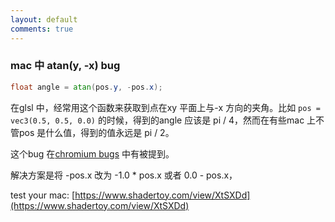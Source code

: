 ```yaml
---
layout: default
comments: true
---
```


### mac 中 atan(y, -x) bug

```glsl
float angle = atan(pos.y, -pos.x);
```

在glsl 中，经常用这个函数来获取到点在xy 平面上与-x 方向的夹角。比如 `pos = vec3(0.5, 0.5, 0.0)` 的时候，得到的angle 应该是 pi / 4，然而在有些mac 上不管pos 是什么值，得到的值永远是 pi / 2。

这个bug 在[chromium bugs](https://bugs.chromium.org/p/chromium/issues/detail?id=308366) 中有被提到。

解决方案是将 -pos.x 改为 -1.0 * pos.x 或者 0.0 - pos.x，


test your mac:
[https://www.shadertoy.com/view/XtSXDd](https://www.shadertoy.com/view/XtSXDd)